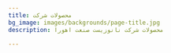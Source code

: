 ```yaml
---
title: محصولات شرکت
bg_image: images/backgrounds/page-title.jpg
description: محصولات شرکت نانوزیست صنعت اهورا

---
```

